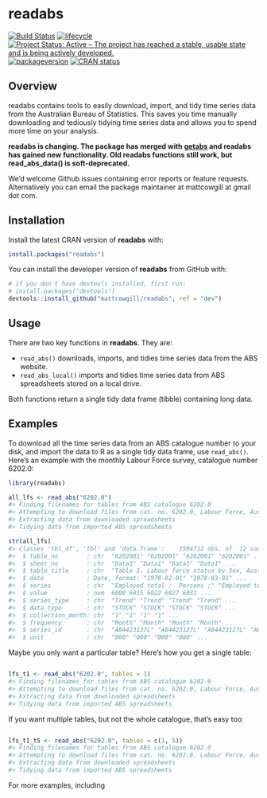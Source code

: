 
<!-- README.md is generated from README.Rmd. Please edit that file -->

# readabs

<!-- badges: start -->

[![Build
Status](https://travis-ci.org/MattCowgill/readabs.svg?branch=master)](https://travis-ci.org/MattCowgill/readabs)
[![lifecycle](https://img.shields.io/badge/lifecycle-maturing-blue.svg)](https://www.tidyverse.org/lifecycle/#maturing)
[![Project Status: Active – The project has reached a stable, usable
state and is being actively
developed.](https://www.repostatus.org/badges/latest/active.svg)](https://www.repostatus.org/#active)
[![packageversion](https://img.shields.io/badge/Package%20version-0.3.0-orange.svg?style=flat-square)](commits/master)
[![CRAN
status](https://www.r-pkg.org/badges/version/readabs)](https://cran.r-project.org/package=readabs)
<!-- badges: end -->

## Overview

readabs contains tools to easily download, import, and tidy time series
data from the Australian Bureau of Statistics. This saves you time
manually downloading and tediously tidying time series data and allows
you to spend more time on your analysis.

**readabs is changing. The package has merged with
[getabs](https://github.com/mattcowgill/getabs) and readabs has gained
new functionality. Old readabs functions still work, but
read\_abs\_data() is soft-deprecated.**

We’d welcome Github issues containing error reports or feature requests.
Alternatively you can email the package maintainer at mattcowgill at
gmail dot com.

## Installation

Install the latest CRAN version of **readabs** with:

``` r
install.packages("readabs")
```

You can install the developer version of **readabs** from GitHub with:

``` r
# if you don't have devtools installed, first run:
# install.packages("devtools")
devtools::install_github("mattcowgill/readabs", ref = "dev")
```

## Usage

There are two key functions in **readabs**. They are:

  - `read_abs()` downloads, imports, and tidies time series data from
    the ABS website.
  - `read_abs_local()` imports and tidies time series data from ABS
    spreadsheets stored on a local drive.

Both functions return a single tidy data frame (tibble) containing long
data.

## Examples

To download all the time series data from an ABS catalogue number to
your disk, and import the data to R as a single tidy data frame, use
`read_abs()`. Here’s an example with the monthly Labour Force survey,
catalogue number 6202.0:

``` r
library(readabs)

all_lfs <- read_abs("6202.0")
#> Finding filenames for tables from ABS catalogue 6202.0
#> Attempting to download files from cat. no. 6202.0, Labour Force, Australia
#> Extracting data from downloaded spreadsheets
#> Tidying data from imported ABS spreadsheets

str(all_lfs)
#> Classes 'tbl_df', 'tbl' and 'data.frame':    1594712 obs. of  12 variables:
#>  $ table_no        : chr  "6202001" "6202001" "6202001" "6202001" ...
#>  $ sheet_no        : chr  "Data1" "Data1" "Data1" "Data1" ...
#>  $ table_title     : chr  "Table 1. Labour force status by Sex, Australia - Trend, Seasonally adjusted and Original" "Table 1. Labour force status by Sex, Australia - Trend, Seasonally adjusted and Original" "Table 1. Labour force status by Sex, Australia - Trend, Seasonally adjusted and Original" "Table 1. Labour force status by Sex, Australia - Trend, Seasonally adjusted and Original" ...
#>  $ date            : Date, format: "1978-02-01" "1978-03-01" ...
#>  $ series          : chr  "Employed total ;  Persons ;" "Employed total ;  Persons ;" "Employed total ;  Persons ;" "Employed total ;  Persons ;" ...
#>  $ value           : num  6008 6015 6022 6027 6031 ...
#>  $ series_type     : chr  "Trend" "Trend" "Trend" "Trend" ...
#>  $ data_type       : chr  "STOCK" "STOCK" "STOCK" "STOCK" ...
#>  $ collection_month: chr  "1" "1" "1" "1" ...
#>  $ frequency       : chr  "Month" "Month" "Month" "Month" ...
#>  $ series_id       : chr  "A84423127L" "A84423127L" "A84423127L" "A84423127L" ...
#>  $ unit            : chr  "000" "000" "000" "000" ...
```

Maybe you only want a particular table? Here’s how you get a single
table:

``` r

lfs_t1 <- read_abs("6202.0", tables = 1)
#> Finding filenames for tables from ABS catalogue 6202.0
#> Attempting to download files from cat. no. 6202.0, Labour Force, Australia
#> Extracting data from downloaded spreadsheets
#> Tidying data from imported ABS spreadsheets
```

If you want multiple tables, but not the whole catalogue, that’s easy
too:

``` r

lfs_t1_t5 <- read_abs("6202.0", tables = c(1, 5))
#> Finding filenames for tables from ABS catalogue 6202.0
#> Attempting to download files from cat. no. 6202.0, Labour Force, Australia
#> Extracting data from downloaded spreadsheets
#> Tidying data from imported ABS spreadsheets
```

For more examples, including
